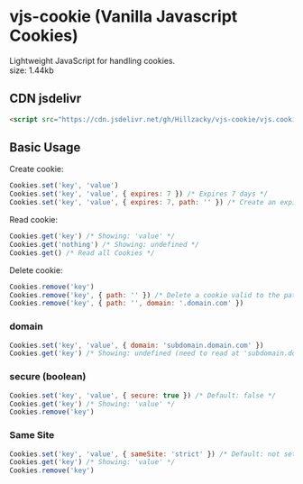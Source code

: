 # vjs-cookie (Vanilla Javascript Cookies)
Lightweight JavaScript for handling cookies.\
size: 1.44kb

## CDN jsdelivr
```html
<script src="https://cdn.jsdelivr.net/gh/Hillzacky/vjs-cookie/vjs.cookie.js"></script>
```
## Basic Usage

Create cookie:

```javascript
Cookies.set('key', 'value')
Cookies.set('key', 'value', { expires: 7 }) /* Expires 7 days */
Cookies.set('key', 'value', { expires: 7, path: '' }) /* Create an expiring cookie */
```

Read cookie:

```javascript
Cookies.get('key') /* Showing: 'value' */
Cookies.get('nothing') /* Showing: undefined */
Cookies.get() /* Read all Cookies */
```

Delete cookie:

```javascript
Cookies.remove('key')
Cookies.remove('key', { path: '' }) /* Delete a cookie valid to the path of the current page */
Cookies.remove('key', { path: '', domain: '.domain.com' })
```

### domain

```javascript
Cookies.set('key', 'value', { domain: 'subdomain.domain.com' })
Cookies.get('key') /* Showing: undefined (need to read at 'subdomain.domain.com') */
```

### secure (boolean)

```javascript
Cookies.set('key', 'value', { secure: true }) /* Default: false */
Cookies.get('key') /* Showing: 'value' */
Cookies.remove('key')
```

### Same Site

```javascript
Cookies.set('key', 'value', { sameSite: 'strict' }) /* Default: not set */
Cookies.get('key') /* Showing: 'value' */
Cookies.remove('key')
```
